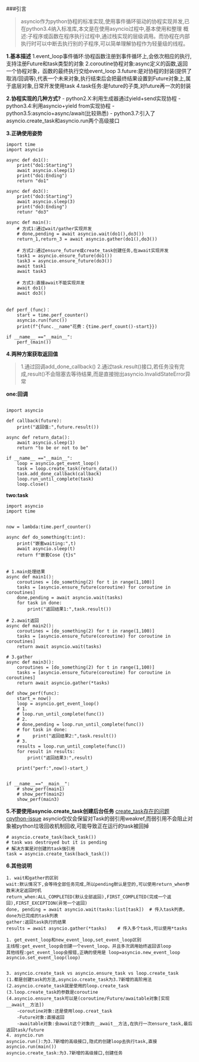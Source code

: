 ###引言

> asyncio作为python协程的标准实现,使用事件循环驱动的协程实现并发,已在python3.4纳入标准库,本文是在使用asyncio过程中,基本使用和整理
> 概述:子程序或函数在程序执行过程中,通过栈实现的层级调用。而协程在内部执行时可以中断去执行别的子程序,可以简单理解协程作为轻量级的线程。

**1.基本描述**
    1.event_loop事件循环:协程函数注册到事件循环上,会依次相应的执行,支持注册Future和task类型的对象
    2.coroutine协程对象:async定义的函数,返回一个协程对象，函数的最终执行交给event_loop
    3.future:是对协程的封装(提供了取消/回调等),代表一个未来对象,执行结束后会把最终结果设置到Future对象上,属于底层对象,日常开发使用task
    4.task任务:是future的子类,对future再一次的封装

**2.协程实现的几种方式?**
    - python2.X:利用生成器通过yield+send实现协程
    - python3.4:利用asyncio+yield from实现协程
    - python3.5:asyncio+async/await(比较熟悉)
      - python3.7:引入了asyncio.create_task和asyncio.run两个高级接口

**3.正确使用姿势**

```
import time 
import asyncio

async def do1():
    print("do1:Starting")
    await asyncio.sleep(1)
    print("do1:Ending")
    return "do1"

async def do3():
    print("do3:Starting")
    await asyncio.sleep(3)
    print("do3:Ending")
    retunr "do3"

async def main():
    # 方式1:通过wait/gather实现并发
    # done,pending = await asyncio.wait(do1(),do3()) 
    return_1,return_3 = await asyncio.gather(do1(),do3())
 
    # 方式2:通过ensure_future或create_task创建任务,在await实现并发
    task1 = asyncio.ensure_future(do1())
    task3 = asyncio.ensure_future(do3())
    await task1
    await task3

    # 方式3:直接await不能实现并发
    await do1()
    await do3()


def perf_(func)：
    start = time.perf_counter()
    asyncio.run(func())
    print(f"{func.__name"花费：{time.perf_count()-start}})

if __name__ =="__main__":
    perf_(main())

```

**4.两种方案获取返回值**

> 1.通过回调add_done_callback()
> 2.通过task.result()接口,若任务没有完成,result()不会阻塞去等待结果,而是直接抛出asyncio.InvalidStateError异常

**one:回调**

```

import asyncio

def callback(future):
    print("返回值:",future.result())

async def return_data():
    await asyncio.sleep(1)
    return "to be or not to be"

if __name__ =="__main__":
    loop = asyncio.get_event_loop()
    task = loop.create_task(return_data())
    task.add_done_callback(callback)
    loop.run_until_complete(task)
    loop.close()
```

**two:task**

```
import asyncio
import time


now = lambda:time.perf_counter()

async def do_something(t:int):
    print("嵌套waiting:",t)
    await asyncio.sleep(t)
    return f"嵌套Cose {t}s"


# 1.main处理结果
async def main1():
    coroutines = [do_something(2) for t in range(1,100)]
    tasks = [asyncio.ensure_future(coroutine) for coroutine in coroutines]
    done,pending = await asyncio.wait(tasks)
    for task in done:
        print("返回结果1:",task.result())
  
# 2.await返回
async def main2():
    coroutines = [do_something(2) for t in range(1,100)]
    tasks = [asyncio.ensure_future(coroutine) for coroutine in coroutines]
    return await asyncio.wait(tasks)
  
# 3.gather
async def main3():
    coroutines = [do_something(2) for t in range(1,100)]
    tasks = [asyncio.ensure_future(coroutine) for coroutine in coroutines]
    return await asyncio.gather(*tasks)

def show_perf(func):
    start_= now()
    loop = asyncio.get_event_loop()
    # 1.
    # loop.run_until_complete(func())
    # 2.
    # done,pending = loop.run_until_complete(func())
    # for task in done:
    #     print("返回结果2:",task.result())
    # 3.
    results = loop.run_until_complete(func())
    for result in results:
        print("返回结果3:",result)

    print("perf:",now()-start_)
  

if __name__=="__main__":
    # show_perf(main1)
    # show_perf(main2)
    show_perf(main3)

```

**5.不要使用asyncio.create_task创建后台任务**
[create_task存在的问题](https://www.bilibili.com/read/cv17261955)
[cpython-issue](https://github.com/python/cpython/issues/91887)
asyncio仅仅会保留对Task的弱引用weakref,而弱引用不会阻止对象被python垃圾回收机制回收,可能导致正在运行的task被回掉

```
# asyncio.create_task(back_task())
# task was destroyed but it is pending
# 解决方案是对创建的task强引用
task = asyncio.create_task(back_task())
```

**6.其他说明**

```
1. wait和gather的区别
wait:默认情况下,会等待全部任务完成,所以pending默认是空的,可以使用return_when参数来决定返回时机
return_when:ALL_COMPLETED(默认全部返回),FIRST_COMPLETED(完成一个返回),FIRST_EXCEPTION(异常一个返回)
done, pending = await asyncio.wait(tasks:list[task])  # 传入task列表，done为已完成的task列表
gather:返回task执行的结果
results = await asyncio.gather(*tasks)    # 传入多个task,可以使用*tasks

1. get_event_loop和new_event_loop,set_event_loop区别
主线程:get_event_loop会创建一个event_loop，并且多次调用始终返回该loop
其他线程:get_event_loop会报错,正确的使用是 loop=asyncio.new_event_loop asyncio.set_event_loop(loop)


3. asyncio.create_task vs asyncio.ensure_task vs loop.create_task
(1.都是创建task的方法,asyncio.create_task为3.7新增的高阶用法
(2.asyncio.create_task就是使用的loop.create_task
(3.loop.create_task的参数是coroutine
(4.asyncio.ensure_task可以是(coroutine/Future/awaitable对象[实现__await__方法])
    -coroutine对象:还是使用loop.creat_task
    -Future对象:直接返回
    -awaitable对象:会await这个对象的__await__方法,在执行一次ensure_task,最后返回task/future
4. asyncio.run
asyncio.run():为3.7新增的高级接口,隐式的创建loop去执行task,直接asyncio.run(main())
asyncio.create_task:为3.7新增的高级接口,创建任务

```
